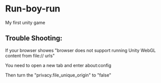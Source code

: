 # Run-boy-run
My first unity game


## Trouble Shooting:

If your browser showes "browser does not support running Unity WebGL content from file:// urls"

You need to open a new tab and enter about:config

Then turn the "privacy.file_unique_origin" to "false"

